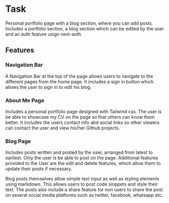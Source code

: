 # Task 

Personal portfolio page with a blog section, where you can add posts. Includes a portfolio section, a blog section which can be edited by the user and an auth feature usign next-auth. 


## Features

### Navigation Bar
A Navigation Bar at the top of the page allows users to navigate to the different pages from the home page. It includes a sign in button which allows the user to sign in to edit his blog.

### About Me Page

Includes a personal portfolio page designed with Tailwind css. The user is be able to showcase my CV on the page so that others can know them better. It includes the users contact info abd social links so other viewers can contact the user and view his/her Github projects.

### Blog Page

Includes posts written and posted by the user, arranged from latest to earliest. Only the user is be able to post on the page. Additional features provided to the User are the edit and delete features, which allow them to update their posts if necessary. 

Blog posts themselves allow simple text input as well as styling elements using markdown. This allows users to post code sinppets and style their text. The posts also include a share feature for non users to share the post on several social media platforms such as twitter, facebook, whatsapp etc.


